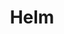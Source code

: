 ---
type: "module"
title: "Helm"
description: "Application management"
weight: 3
banner: "images/helm.png"
tags: [kubernetes, infrastructure]
categories: "kubernetes"
level: "beginner"
---
